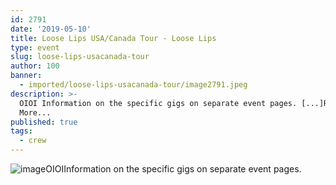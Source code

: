```yaml
---
id: 2791
date: '2019-05-10'
title: Loose Lips USA/Canada Tour - Loose Lips
type: event
slug: loose-lips-usacanada-tour
author: 100
banner:
  - imported/loose-lips-usacanada-tour/image2791.jpeg
description: >-
  OIOI Information on the specific gigs on separate event pages. [...]Read
  More...
published: true
tags:
  - crew
---
```

![image](../imported/loose-lips-usacanada-tour/image2791.jpeg)OIOIInformation on the specific gigs on separate event pages.